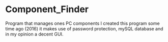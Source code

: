 # Component_Finder
Program that manages ones PC components 
I created this program some time ago (2016) it makes use of password protection, 
mySQL database and in my opinion a decent GUI. 
